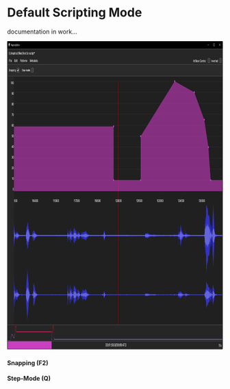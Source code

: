 # Default Scripting Mode

documentation in work...

<img src="./_Documentation/Images/default-mode.png" alt="" height="720"/>

#### Snapping (F2)

#### Step-Mode (Q)